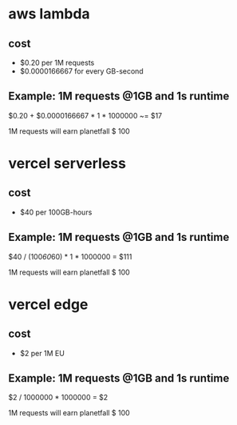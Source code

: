 # aws lambda

## cost

- $0.20 per 1M requests
- $0.0000166667 for every GB-second

## Example: 1M requests @1GB and 1s runtime

$0.20 + $0.0000166667 * 1 * 1000000 ~= $17

1M requests will earn planetfall $ 100

# vercel serverless

## cost

- $40 per 100GB-hours

## Example: 1M requests @1GB and 1s runtime

$40 / (100*60*60) * 1 * 1000000 = $111

1M requests will earn planetfall $ 100

# vercel edge

## cost

- $2 per 1M EU

## Example: 1M requests @1GB and 1s runtime

$2 / 1000000 * 1000000 = $2

1M requests will earn planetfall $ 100
